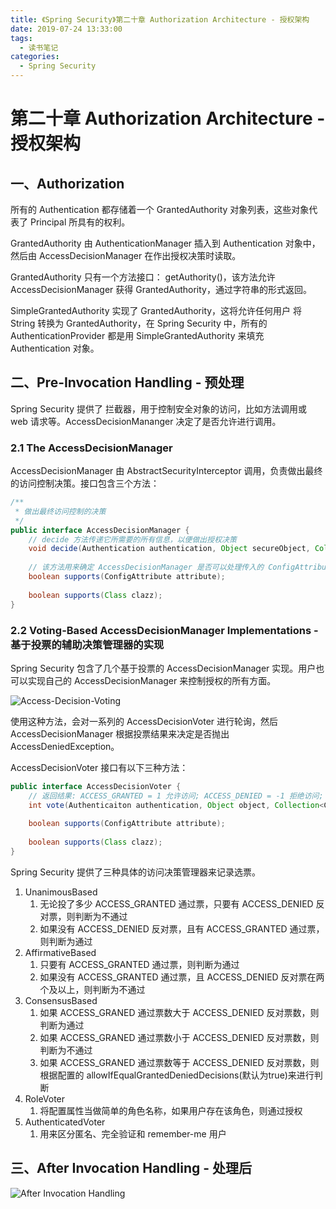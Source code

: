 ```yaml
---
title: 《Spring Security》第二十章 Authorization Architecture - 授权架构
date: 2019-07-24 13:33:00
tags: 
  - 读书笔记
categories:
  - Spring Security
---
```


# 第二十章 Authorization Architecture - 授权架构

## 一、Authorization

所有的 Authentication 都存储着一个 GrantedAuthority 对象列表，这些对象代表了 Principal 所具有的权利。

GrantedAuthority 由 AuthenticationManager 插入到 Authentication 对象中，然后由 AccessDecisionManager 在作出授权决策时读取。

GrantedAuthority 只有一个方法接口： getAuthority()，该方法允许 AccessDecisionManager 获得 GrantedAuthority，通过字符串的形式返回。

SimpleGrantedAuthority 实现了 GrantedAuthority，这将允许任何用户 将 String 转换为 GrantedAuthority，在 Spring Security 中，所有的 AuthenticationProvider 都是用 SimpleGrantedAuthority 来填充 Authentication 对象。

## 二、Pre-Invocation Handling - 预处理

Spring Security 提供了 拦截器，用于控制安全对象的访问，比如方法调用或 web 请求等。AccessDecisionMananger 决定了是否允许进行调用。

### 2.1 The AccessDecisionManager

AccessDecisionManager 由 AbstractSecurityInterceptor 调用，负责做出最终的访问控制决策。接口包含三个方法：

```java
/**
 * 做出最终访问控制的决策
 */
public interface AccessDecisionManager {
    // decide 方法传递它所需要的所有信息，以便做出授权决策
    void decide(Authentication authentication, Object secureObject, Collection<ConfigAttribute> attrs) throws AccessDeniedException;
    
    // 该方法用来确定 AccessDecisionManager 是否可以处理传入的 ConfigAttribute
    boolean supports(ConfigAttribute attribute);
    
    boolean supports(Class clazz);
}
```

### 2.2 Voting-Based AccessDecisionManager Implementations - 基于投票的辅助决策管理器的实现

Spring Security 包含了几个基于投票的 AccessDecisionManager 实现。用户也可以实现自己的 AccessDecisionManager 来控制授权的所有方面。

![Access-Decision-Voting](<https://docs.spring.io/spring-security/site/docs/5.0.5.RELEASE/reference/htmlsingle/images/access-decision-voting.png>)

使用这种方法，会对一系列的 AccessDecisionVoter 进行轮询，然后 AccessDecisionManager 根据投票结果来决定是否抛出 AccessDeniedException。

AccessDecisionVoter 接口有以下三种方法：

```java
public interface AccessDecisionVoter {
    // 返回结果: ACCESS_GRANTED = 1 允许访问; ACCESS_DENIED = -1 拒绝访问; ACCESS_ABSTAIN = 0 弃权;
    int vote(Authenticaiton authentication, Object object, Collection<ConfigAttribute> attrs);
    
    boolean supports(ConfigAttribute attribute);
    
    boolean supports(Class clazz);
}
```

Spring Security 提供了三种具体的访问决策管理器来记录选票。

1. UnanimousBased
   1. 无论投了多少 ACCESS_GRANTED 通过票，只要有 ACCESS_DENIED 反对票，则判断为不通过
   2. 如果没有 ACCESS_DENIED 反对票，且有 ACCESS_GRANTED 通过票，则判断为通过
2. AffirmativeBased
   1. 只要有 ACCESS_GRANTED 通过票，则判断为通过
   2. 如果没有 ACCESS_GRANTED 通过票，且 ACCESS_DENIED 反对票在两个及以上，则判断为不通过
3. ConsensusBased
   1. 如果 ACCESS_GRANED 通过票数大于 ACCESS_DENIED 反对票数，则判断为通过
   2. 如果 ACCESS_GRANED 通过票数小于 ACCESS_DENIED 反对票数，则判断为不通过
   3. 如果 ACCESS_GRANED 通过票数等于 ACCESS_DENIED 反对票数，则根据配置的 allowIfEqualGrantedDeniedDecisions(默认为true)来进行判断
4. RoleVoter
   1. 将配置属性当做简单的角色名称，如果用户存在该角色，则通过授权
5. AuthenticatedVoter
   1. 用来区分匿名、完全验证和 remember-me 用户

## 三、After Invocation Handling - 处理后

![After Invocation Handling](https://docs.spring.io/spring-security/site/docs/5.0.5.RELEASE/reference/htmlsingle/images/after-invocation.png)